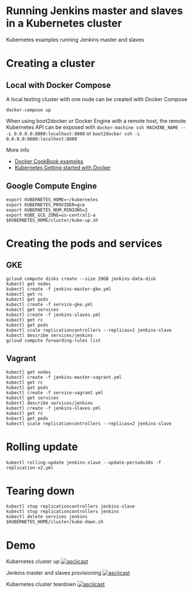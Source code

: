 Running Jenkins master and slaves in a Kubernetes cluster
=========================================================

Kubernetes examples running Jenkins master and slaves

Creating a cluster
==================

Local with Docker Compose
-------------------------

A local testing cluster with one node can be created with Docker Compose

```
docker-compose up
```

When using boot2docker or Docker Engine with a remote host, the remote Kubernetes API can be exposed
with `docker-machine ssh MACHINE_NAME -- -L 0.0.0.0:8080:localhost:8080` or `boot2docker ssh -L 0.0.0.0:8080:localhost:8080`

More info

* [Docker CookBook examples](https://github.com/how2dock/docbook/tree/master/ch05/docker)
* [Kubernetes Getting started with Docker](https://github.com/GoogleCloudPlatform/kubernetes/blob/master/docs/getting-started-guides/docker.md)

Google Compute Engine
---------------------

```
export KUBERNETES_HOME=~/kubernetes
export KUBERNETES_PROVIDER=gce
export KUBERNETES_NUM_MINIONS=2
export KUBE_GCE_ZONE=us-central1-a
$KUBERNETES_HOME/cluster/kube-up.sh
```

Creating the pods and services
==============================

GKE
-------

```
gcloud compute disks create --size 20GB jenkins-data-disk
kubectl get nodes
kubectl create -f jenkins-master-gke.yml
kubectl get rc
kubectl get pods
kubectl create -f service-gke.yml
kubectl get services
kubectl create -f jenkins-slaves.yml
kubectl get rc
kubectl get pods
kubectl scale replicationcontrollers --replicas=2 jenkins-slave
kubectl describe services/jenkins
gcloud compute forwarding-rules list
```

Vagrant
-------

```
kubectl get nodes
kubectl create -f jenkins-master-vagrant.yml
kubectl get rc
kubectl get pods
kubectl create -f service-vagrant.yml
kubectl get services
kubectl describe services/jenkins
kubectl create -f jenkins-slaves.yml
kubectl get rc
kubectl get pods
kubectl scale replicationcontrollers --replicas=2 jenkins-slave
```


Rolling update
==============

```
kubectl rolling-update jenkins-slave --update-period=10s -f replication-v2.yml
```

Tearing down
============

```
kubectl stop replicationcontrollers jenkins-slave
kubectl stop replicationcontrollers jenkins
kubectl delete services jenkins
$KUBERNETES_HOME/cluster/kube-down.sh
```

Demo
====

Kubernetes cluster up
[![asciicast](https://asciinema.org/a/18161.png)](https://asciinema.org/a/18161)

Jenkins master and slaves provisioning
[![asciicast](https://asciinema.org/a/18162.png)](https://asciinema.org/a/18162)

Kubernetes cluster teardown
[![asciicast](https://asciinema.org/a/18163.png)](https://asciinema.org/a/18163)
